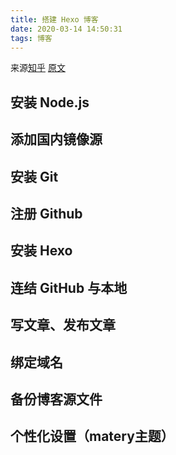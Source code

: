 ```yaml
---
title: 搭建 Hexo 博客
date: 2020-03-14 14:50:31
tags: 博客
---
```

来源[知乎](https://zhuanlan.zhihu.com/p/35668237)
[原文](https://godweiyang.com/2018/04/13/hexo-blog/)
## 安装 Node.js

## 添加国内镜像源

## 安装 Git

## 注册 Github

## 安装 Hexo

## 连结 GitHub 与本地

## 写文章、发布文章

## 绑定域名

## 备份博客源文件
 
## 个性化设置（matery主题）